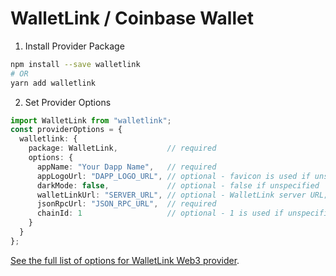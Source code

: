 # WalletLink / Coinbase Wallet

1. Install Provider Package

```bash
npm install --save walletlink
# OR
yarn add walletlink
```

2. Set Provider Options

```typescript
import WalletLink from "walletlink";
const providerOptions = {
  walletlink: {
    package: WalletLink,           // required
    options: {
      appName: "Your Dapp Name",   // required
      appLogoUrl: "DAPP_LOGO_URL", // optional - favicon is used if unspecified
      darkMode: false,             // optional - false if unspecified
      walletLinkUrl: "SERVER_URL", // optional - WalletLink server URL; for most, leave it unspecified
      jsonRpcUrl: "JSON_RPC_URL",  // required
      chainId: 1                   // optional - 1 is used if unspecified
    }
  }
};
```

[See the full list of options for WalletLink Web3 provider](https://github.com/walletlink/walletlink#initializing-walletlink-and-a-walletlink-powered-web3-object).